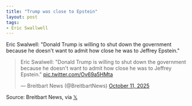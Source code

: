 ```yaml
---
title: "Trump was close to Epstein"
layout: post
tags:
- Eric Swallwell
---
```


Eric Swalwell: "Donald Trump is willing to shut down the government because he doesn't want to admit how close he was to Jeffrey Epstein."

<blockquote class="twitter-tweet"><p lang="en" dir="ltr">Eric Swalwell: &quot;Donald Trump is willing to shut down the government because he doesn&#39;t want to admit how close he was to Jeffrey Epstein.&quot; <a href="https://t.co/Ov69a5HMta">pic.twitter.com/Ov69a5HMta</a></p>&mdash; Breitbart News (@BreitbartNews) <a href="https://twitter.com/BreitbartNews/status/1976820245479436497?ref_src=twsrc%5Etfw">October 11, 2025</a></blockquote> <script async src="https://platform.twitter.com/widgets.js" charset="utf-8"></script>

Source: Breitbart News, via [𝕏](https://x.com)
